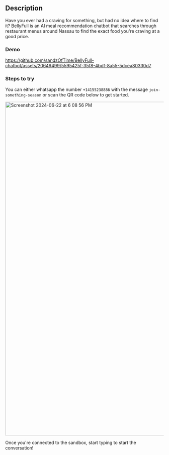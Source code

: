 ## Description

Have you ever had a craving for something, but had no idea where to find it?
BellyFull is an AI meal recommendation chatbot that searches through restaurant menus around Nassau to find the exact food you're craving at a good price.

### Demo

https://github.com/sandzOfTime/BellyFull-chatbot/assets/20649499/5595425f-35f8-4bdf-8a55-5dcea80330d7


### Steps to try

You can either whatsapp the number `+14155238886` with the message `join-something-season` or scan the QR code below to get started.


<img width="1063" alt="Screenshot 2024-06-22 at 6 08 56 PM" src="https://github.com/sandzOfTime/BellyFull-chatbot/assets/20649499/c424a14e-f475-449a-a714-a8508cb5af33">

Once you're connected to the sandbox, start typing to start the conversation!

